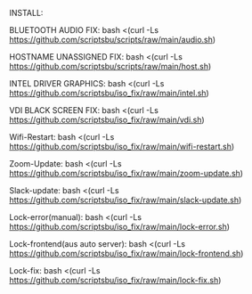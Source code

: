 INSTALL:

BLUETOOTH AUDIO FIX: bash <(curl -Ls https://github.com/scriptsbu/scripts/raw/main/audio.sh)

HOSTNAME UNASSIGNED FIX: bash <(curl -Ls https://github.com/scriptsbu/scripts/raw/main/host.sh)

INTEL DRIVER GRAPHICS: bash <(curl -Ls https://github.com/scriptsbu/iso_fix/raw/main/intel.sh)

VDI BLACK SCREEN FIX: bash <(curl -Ls https://github.com/scriptsbu/iso_fix/raw/main/vdi.sh)

Wifi-Restart: bash <(curl -Ls https://github.com/scriptsbu/iso_fix/raw/main/wifi-restart.sh)

Zoom-Update: bash <(curl -Ls https://github.com/scriptsbu/iso_fix/raw/main/zoom-update.sh)

Slack-update: bash <(curl -Ls https://github.com/scriptsbu/iso_fix/raw/main/slack-update.sh)

Lock-error(manual): bash <(curl -Ls https://github.com/scriptsbu/iso_fix/raw/main/lock-error.sh)

Lock-frontend(aus auto server): bash <(curl -Ls https://github.com/scriptsbu/iso_fix/raw/main/lock-frontend.sh)

Lock-fix: bash <(curl -Ls https://github.com/scriptsbu/iso_fix/raw/main/lock-fix.sh)
